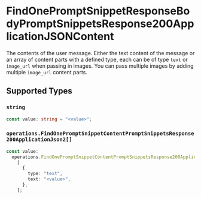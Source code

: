 # FindOnePromptSnippetResponseBodyPromptSnippetsResponse200ApplicationJSONContent

The contents of the user message. Either the text content of the message or an array of content parts with a defined type, each can be of type `text` or `image_url` when passing in images. You can pass multiple images by adding multiple `image_url` content parts. 


## Supported Types

### `string`

```typescript
const value: string = "<value>";
```

### `operations.FindOnePromptSnippetContentPromptSnippetsResponse200ApplicationJson2[]`

```typescript
const value:
  operations.FindOnePromptSnippetContentPromptSnippetsResponse200ApplicationJson2[] =
    [
      {
        type: "text",
        text: "<value>",
      },
    ];
```

